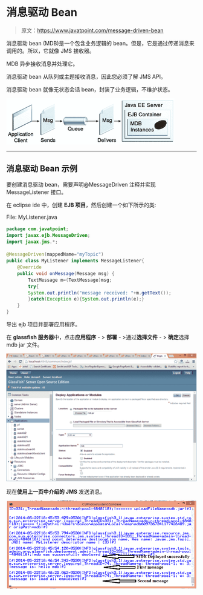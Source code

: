 # 消息驱动 Bean

> 原文：<https://www.javatpoint.com/message-driven-bean>

消息驱动 bean (MDB)是一个包含业务逻辑的 bean。但是，它是通过传递消息来调用的。所以，它就像 JMS 接收器。

MDB 异步接收消息并处理它。

消息驱动 bean 从队列或主题接收消息，因此您必须了解 JMS API。

消息驱动 bean 就像无状态会话 bean，封装了业务逻辑，不维护状态。

![message driven bean](img/a7c20dc2be4fd217c42e23b352c8fcb7.png)

* * *

## 消息驱动 Bean 示例

要创建消息驱动 bean，需要声明@MessageDriven 注释并实现 MessageListener 接口。

在 eclipse ide 中，创建 **EJB 项目**，然后创建一个如下所示的类:

File: MyListener.java

```java
package com.javatpoint;
import javax.ejb.MessageDriven;
import javax.jms.*;

@MessageDriven(mappedName="myTopic")
public class MyListener implements MessageListener{
	@Override
	public void onMessage(Message msg) {
		TextMessage m=(TextMessage)msg;
		try{
		System.out.println("message received: "+m.getText());
		}catch(Exception e){System.out.println(e);}
	}
}

```

导出 ejb 项目并部署应用程序。

在 **glassfish 服务器**中，点击**应用程序** - > **部署** - >通过**选择文件** - > **确定**选择 mdb jar 文件。

![how to deploy mdb](img/43816afef3373e029b568ccd5c0d175c.png)

现在**使用上一页中介绍的 JMS** 发送消息。

![ejb message driven bean output](img/a88eb13957d7a259bfcb386a7f3e3739.png)